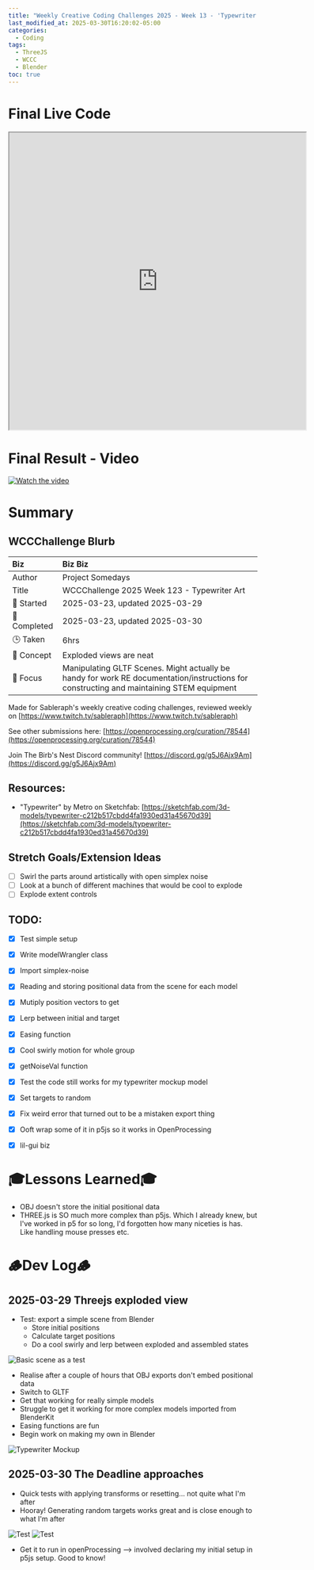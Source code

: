 ```yaml
---
title: "Weekly Creative Coding Challenges 2025 - Week 13 - 'Typewriter Art'"
last_modified_at: 2025-03-30T16:20:02-05:00
categories:
  - Coding
tags:
  - ThreeJS
  - WCCC
  - Blender
toc: true
---
```


# Final Live Code
<iframe src="https://openprocessing.org/sketch/2596343/embed/?plusEmbedHash=898e24b8&userID=410675&plusEmbedTitle=true&show=sketch" width="600" height="600"></iframe>

# Final Result - Video
[![Watch the video](https://img.youtube.com/vi/GrzgvtywUEM/maxresdefault.jpg)](https://youtube.com/shorts/GrzgvtywUEM?si=RU7HuX7nouGaHCqc)

# Summary
## WCCChallenge Blurb

| Biz             | Biz Biz                               |
|:--------           | :---------                                |
| Author          | Project Somedays                      |
| Title           | WCCChallenge 2025 Week 123 - Typewriter Art|
| 📅 Started      | 2025-03-23, updated 2025-03-29        |
| 📅 Completed    | 2025-03-23, updated 2025-03-30        |
| 🕒 Taken        | 6hrs                                  |
| 🤯 Concept      | Exploded views are neat        |
| 🔎 Focus        | Manipulating GLTF Scenes. Might actually be handy for work RE documentation/instructions for constructing and maintaining STEM equipment        |


Made for Sableraph's weekly creative coding challenges, reviewed weekly on [https://www.twitch.tv/sableraph](https://www.twitch.tv/sableraph)

See other submissions here: [https://openprocessing.org/curation/78544](https://openprocessing.org/curation/78544)

Join The Birb's Nest Discord community! [https://discord.gg/g5J6Ajx9Am](https://discord.gg/g5J6Ajx9Am)

## Resources:
- "Typewriter" by Metro on Sketchfab: [https://sketchfab.com/3d-models/typewriter-c212b517cbdd4fa1930ed31a45670d39](https://sketchfab.com/3d-models/typewriter-c212b517cbdd4fa1930ed31a45670d39)

## Stretch Goals/Extension Ideas
- [ ] Swirl the parts around artistically with open simplex noise
- [ ] Look at a bunch of different machines that would be cool to explode
- [ ] Explode extent controls

## TODO:
- [x] Test simple setup
- [x] Write modelWrangler class
- [x] Import simplex-noise
- [x] Reading and storing positional data from the scene for each model
- [x] Mutiply position vectors to get
- [x] Lerp between initial and target 
- [x] Easing function
- [x] Cool swirly motion for whole group
- [x] getNoiseVal function
- [x] Test the code still works for my typewriter mockup model
- [x] Set targets to random
- [x] Fix weird error that turned out to be a mistaken export thing
- [x] Ooft wrap some of it in p5js so it works in OpenProcessing
- [x] lil-gui biz


# 🎓Lessons Learned🎓
- OBJ doesn't store the initial positional data
- THREE.js is SO much more complex than p5js. Which I already knew, but I've worked in p5 for so long, I'd forgotten how many niceties is has. Like handling mouse presses etc.

# 🪵Dev Log🪵

## 2025-03-29 Threejs exploded view
  - Test: export a simple scene from Blender
    - Store initial positions
    - Calculate target positions
    - Do a cool swirly and lerp between exploded and assembled states
  
  ![Basic scene as a test](/assets/images/2025-03-30-WCCC-Basic-Scene.png "If I've learned anything, it's start REALLY simple and build on solid ground")
  
  - Realise after a couple of hours that OBJ exports don't embed positional data
  - Switch to GLTF
  - Get that working for really simple models
  - Struggle to get it working for more complex models imported from BlenderKit
  - Easing functions are fun
  - Begin work on making my own in Blender
  
  ![Typewriter Mockup](/assets/images//2025-03-30-WCCC-Basic-Mockup.png "Didn't really want this to become a modelling project...")

## 2025-03-30 The Deadline approaches

   - Quick tests with applying transforms or resetting... not quite what I'm after
   - Hooray! Generating random targets works great and is close enough to what I'm after
  
  ![Test](/assets/images/2025-03-30_QuickTest.png "And THIS is why we test as we go.")
  ![Test](/assets/images/2025-03-30_QuickTestSuccess.png "FaaaaaaTASTIC")

  - Get it to run in openProcessing --> involved declaring my initial setup in p5js setup. Good to know!
